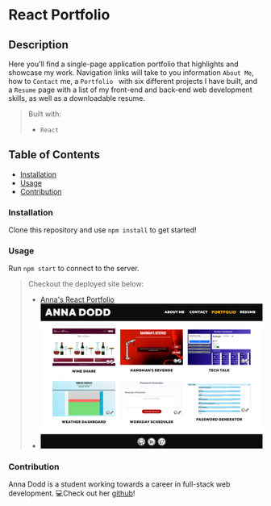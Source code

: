 # React Portfolio

## Description
Here you'll find a single-page application portfolio that highlights and showcase my work. Navigation links will take to you information `About Me`, how to `Contact` me, a `Portfolio ` with six different projects I have built, and a `Resume` page with a list of my front-end and back-end web development skills, as well as a downloadable resume. 
>Built with: 
>- `React`

## Table of Contents 
- [Installation](#installation)
- [Usage](#usage)
- [Contribution](#contribution)

### Installation
Clone this repository and use `npm install` to get started! 

### Usage
Run `npm start` to connect to the server. 
>Checkout the deployed site below: 
>- [Anna's React Portfolio](https://acdodd17.github.io/react-portfolio/)
>- ![Portfolio Screenshot](/public/Portfolio-screenshot.png)


### Contribution
Anna Dodd is a student working towards a career in full-stack web development. 💻Check out her [github](https://github.com/acdodd17)!
